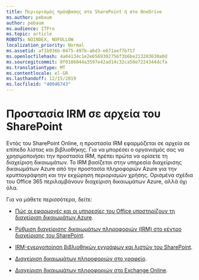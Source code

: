 ```yaml
---
title: Περιορισμός πρόσβασης στο SharePoint ή στο OneDrive
ms.author: pebaum
author: pebaum
ms.audience: ITPro
ms.topic: article
ROBOTS: NOINDEX, NOFOLLOW
localization_priority: Normal
ms.assetid: af1b936b-0475-497b-a6d3-e671aef7b717
ms.openlocfilehash: 4a04134c1e2e6569302756f3b6be213283638a0d
ms.sourcegitcommit: 0f0186044a3597e42ad14c32ca58e7224344dcfa
ms.translationtype: MT
ms.contentlocale: el-GR
ms.lasthandoff: 12/15/2019
ms.locfileid: "40046743"
---
```

# <a name="irm-protection-to-sharepoint-files"></a>Προστασία IRM σε αρχεία του SharePoint


Εντός του SharePoint Online, η προστασία IRM εφαρμόζεται σε αρχεία σε επίπεδο λίστας και βιβλιοθήκης. Για να μπορέσει ο οργανισμός σας να χρησιμοποιήσει την προστασία IRM, πρέπει πρώτα να ορίσετε τη διαχείριση δικαιωμάτων. Το IRM βασίζεται στην υπηρεσία διαχείρισης δικαιωμάτων Azure από την προστασία πληροφοριών Azure για την κρυπτογράφηση και την εκχώρηση περιορισμών χρήσης. Ορισμένα σχέδια του Office 365 περιλαμβάνουν διαχείριση δικαιωμάτων Azure, αλλά όχι όλα. 

Για να μάθετε περισσότερα, δείτε:

- [Πώς οι εφαρμογές και οι υπηρεσίες του Office υποστηρίζουν τη διαχείριση δικαιωμάτων Azure](https://docs.microsoft.com/azure/information-protection/understand-explore/office-apps-services-support).

- [Ρύθμιση διαχείρισης δικαιωμάτων πληροφοριών (IRM) στο κέντρο διαχείρισης του SharePoint](https://docs.microsoft.com/office365/securitycompliance/set-up-irm-in-sp-admin-center).

- [IRM-ενεργοποίηση βιβλιοθηκών εγγράφων και λιστών του SharePoint](https://docs.microsoft.com/office365/securitycompliance/set-up-irm-in-sp-admin-center#irm-enable-sharepoint-document-libraries-and-lists).

- [Διαχείριση δικαιωμάτων πληροφοριών στο γραφείο](https://support.office.com/Article/Information-Rights-Management-in-Office-c7a70797-6b1e-493f-acf7-92a39b85e30c).

- [Διαχείριση δικαιωμάτων πληροφοριών στο Exchange Online](https://docs.microsoft.com/office365/SecurityCompliance/information-rights-management-in-exchange-online).


